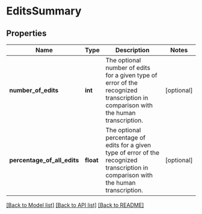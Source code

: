 # EditsSummary

## Properties
Name | Type | Description | Notes
------------ | ------------- | ------------- | -------------
**number_of_edits** | **int** | The optional number of edits for a given type of error of the recognized transcription in comparison with the human transcription. | [optional] 
**percentage_of_all_edits** | **float** | The optional percentage of edits for a given type of error of the recognized transcription in comparison with the human transcription. | [optional] 

[[Back to Model list]](../README.md#documentation-for-models) [[Back to API list]](../README.md#documentation-for-api-endpoints) [[Back to README]](../README.md)


